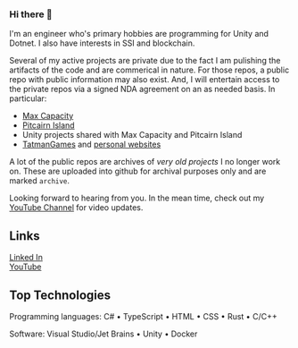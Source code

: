 ### Hi there 👋
I'm an engineer who's primary hobbies are programming for Unity and Dotnet.  I also have interests in SSI and blockchain.  

Several of my active projects are private due to the fact I am pulishing the artifacts of the code and are commerical in nature.  For those repos, a public repo with public information may also exist.  And, I will entertain access to the private repos via a signed NDA agreement on an as needed basis. In particular:  
- [Max Capacity](https://github.com/tatmanblue/max-capacity.pub)
- [Pitcairn Island](https://github.com/tatmanblue/Pitcairn-Island.pub)
- Unity projects shared with Max Capacity and Pitcairn Island
- [TatmanGames](https://www.tatmangames.com/) and [personal websites](http://tatmanblue.com/)
  
A lot of the public repos are archives of *very old projects* I no longer work on.  These are uploaded into github for archival purposes only and are marked `archive`.  

Looking forward to hearing from you.   In the mean time, check out my [YouTube Channel](https://www.youtube.com/channel/UCmvNJdvUxgwUWeNh4nLNoiQ) for video updates.

## Links
[Linked In](https://www.linkedin.com/in/mattraffel/)  
[YouTube](https://www.youtube.com/channel/UCmvNJdvUxgwUWeNh4nLNoiQ)  

## Top Technologies
Programming languages: C# • TypeScript • HTML • CSS • Rust • C/C++

Software: Visual Studio/Jet Brains • Unity • Docker


<!--
**tatmanblue/tatmanblue** is a ✨ _special_ ✨ repository because its `README.md` (this file) appears on your GitHub profile.

Here are some ideas to get you started:

- 🔭 I’m currently working on ...
- 🌱 I’m currently learning ...
- 👯 I’m looking to collaborate on ...
- 🤔 I’m looking for help with ...
- 💬 Ask me about ...
- 📫 How to reach me: ...
- 😄 Pronouns: ...
- ⚡ Fun fact: ...
-->
